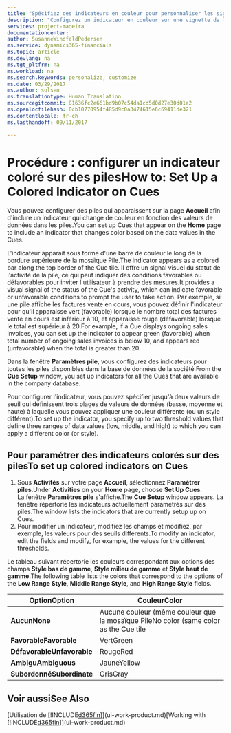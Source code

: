 ```yaml
---
title: "Spécifiez des indicateurs en couleur pour personnaliser les signaux visuels à propos de l'activité d'une pile | Microsoft Docs"
description: "Configurez un indicateur en couleur sur une vignette de la pile pour fournir un signal visuel personnalisé de l'activité de la pile."
services: project-madeira
documentationcenter: 
author: SusanneWindfeldPedersen
ms.service: dynamics365-financials
ms.topic: article
ms.devlang: na
ms.tgt_pltfrm: na
ms.workload: na
ms.search.keywords: personalize, customize
ms.date: 03/29/2017
ms.author: solsen
ms.translationtype: Human Translation
ms.sourcegitcommit: 81636fc2e661bd9b07c54da1cd5d0d27e30d01a2
ms.openlocfilehash: 0cb10770954f485d9c0a3474615e6c69411de321
ms.contentlocale: fr-ch
ms.lasthandoff: 09/11/2017

---
```

# <a name="how-to-set-up-a-colored-indicator-on-cues"></a><span data-ttu-id="c8868-103">Procédure : configurer un indicateur coloré sur des piles</span><span class="sxs-lookup"><span data-stu-id="c8868-103">How to: Set Up a Colored Indicator on Cues</span></span>
<span data-ttu-id="c8868-104">Vous pouvez configurer des piles qui apparaissent sur la page **Accueil** afin d'inclure un indicateur qui change de couleur en fonction des valeurs de données dans les piles.</span><span class="sxs-lookup"><span data-stu-id="c8868-104">You can set up Cues that appear on the **Home** page to include an indicator that changes color based on the data values in the Cues.</span></span>

<span data-ttu-id="c8868-105">L'indicateur apparait sous forme d'une barre de couleur le long de la bordure supérieure de la mosaïque Pile.</span><span class="sxs-lookup"><span data-stu-id="c8868-105">The indicator appears as a colored bar along the top border of the Cue tile.</span></span> <span data-ttu-id="c8868-106">Il offre un signal visuel du statut de l'activité de la pile, ce qui peut indiquer des conditions favorables ou défavorables pour inviter l'utilisateur à prendre des mesures.</span><span class="sxs-lookup"><span data-stu-id="c8868-106">It provides a visual signal of the status of the Cue's activity, which can indicate favorable or unfavorable conditions to prompt the user to take action.</span></span> <span data-ttu-id="c8868-107">Par exemple, si une pile affiche les factures vente en cours, vous pouvez définir l'indicateur pour qu'il apparaisse vert (favorable) lorsque le nombre total des factures vente en cours est inférieur à 10, et apparaisse rouge (défavorable) lorsque le total est supérieur à 20.</span><span class="sxs-lookup"><span data-stu-id="c8868-107">For example, if a Cue displays ongoing sales invoices, you can set up the indicator to appear green (favorable) when total number of ongoing sales invoices is below 10, and appears red (unfavorable) when the total is greater than 20.</span></span>

<span data-ttu-id="c8868-108">Dans la fenêtre **Paramètres pile**, vous configurez des indicateurs pour toutes les piles disponibles dans la base de données de la société.</span><span class="sxs-lookup"><span data-stu-id="c8868-108">From the **Cue Setup** window, you set up indicators for all the Cues that are available in the company database.</span></span>

<span data-ttu-id="c8868-109">Pour configurer l'indicateur, vous pouvez spécifier jusqu'à deux valeurs de seuil qui définissent trois plages de valeurs de données (basse, moyenne et haute) à laquelle vous pouvez appliquer une couleur différente (ou un style différent).</span><span class="sxs-lookup"><span data-stu-id="c8868-109">To set up the indicator, you specify up to two threshold values that define three ranges of data values (low, middle, and high) to which you can apply a different color (or style).</span></span>

## <a name="to-set-up-colored-indicators-on-cues"></a><span data-ttu-id="c8868-110">Pour paramétrer des indicateurs colorés sur des piles</span><span class="sxs-lookup"><span data-stu-id="c8868-110">To set up colored indicators on Cues</span></span>
1. <span data-ttu-id="c8868-111">Sous **Activités** sur votre page **Accueil**, sélectionnez **Paramétrer piles**.</span><span class="sxs-lookup"><span data-stu-id="c8868-111">Under **Activities** on your **Home** page, choose **Set Up Cues**.</span></span>  
   <span data-ttu-id="c8868-112">La fenêtre **Paramètres pile** s'affiche.</span><span class="sxs-lookup"><span data-stu-id="c8868-112">The **Cue Setup** window appears.</span></span> <span data-ttu-id="c8868-113">La fenêtre répertorie les indicateurs actuellement paramétrés sur des piles.</span><span class="sxs-lookup"><span data-stu-id="c8868-113">The window lists the indicators that are currently setup up on Cues.</span></span>
2. <span data-ttu-id="c8868-114">Pour modifier un indicateur, modifiez les champs et modifiez, par exemple, les valeurs pour des seuils différents.</span><span class="sxs-lookup"><span data-stu-id="c8868-114">To modify an indicator, edit the fields and modify, for example, the values for the different thresholds.</span></span>  

<span data-ttu-id="c8868-115">Le tableau suivant répertorie les couleurs correspondant aux options des champs **Style bas de gamme**, **Style milieu de gamme** et **Style haut de gamme**.</span><span class="sxs-lookup"><span data-stu-id="c8868-115">The following table lists the colors that correspond to the options of the **Low Range Style**, **Middle Range Style**, and **High Range Style** fields.</span></span>

| <span data-ttu-id="c8868-116">Option</span><span class="sxs-lookup"><span data-stu-id="c8868-116">Option</span></span> | <span data-ttu-id="c8868-117">Couleur</span><span class="sxs-lookup"><span data-stu-id="c8868-117">Color</span></span> |
| --- | --- |
| <span data-ttu-id="c8868-118">**Aucun**</span><span class="sxs-lookup"><span data-stu-id="c8868-118">**None**</span></span> |<span data-ttu-id="c8868-119">Aucune couleur (même couleur que la mosaïque Pile</span><span class="sxs-lookup"><span data-stu-id="c8868-119">No color (same color as the Cue tile</span></span> |
| <span data-ttu-id="c8868-120">**Favorable**</span><span class="sxs-lookup"><span data-stu-id="c8868-120">**Favorable**</span></span> |<span data-ttu-id="c8868-121">Vert</span><span class="sxs-lookup"><span data-stu-id="c8868-121">Green</span></span> |
| <span data-ttu-id="c8868-122">**Défavorable**</span><span class="sxs-lookup"><span data-stu-id="c8868-122">**Unfavorable**</span></span> |<span data-ttu-id="c8868-123">Rouge</span><span class="sxs-lookup"><span data-stu-id="c8868-123">Red</span></span> |
| <span data-ttu-id="c8868-124">**Ambigu**</span><span class="sxs-lookup"><span data-stu-id="c8868-124">**Ambiguous**</span></span> |<span data-ttu-id="c8868-125">Jaune</span><span class="sxs-lookup"><span data-stu-id="c8868-125">Yellow</span></span> |
| <span data-ttu-id="c8868-126">**Subordonné**</span><span class="sxs-lookup"><span data-stu-id="c8868-126">**Subordinate**</span></span> |<span data-ttu-id="c8868-127">Gris</span><span class="sxs-lookup"><span data-stu-id="c8868-127">Gray</span></span> |

## <a name="see-also"></a><span data-ttu-id="c8868-128">Voir aussi</span><span class="sxs-lookup"><span data-stu-id="c8868-128">See Also</span></span>
<span data-ttu-id="c8868-129">[Utilisation de [!INCLUDE[d365fin](includes/d365fin_md.md)]](ui-work-product.md)</span><span class="sxs-lookup"><span data-stu-id="c8868-129">[Working with [!INCLUDE[d365fin](includes/d365fin_md.md)]](ui-work-product.md)</span></span>

